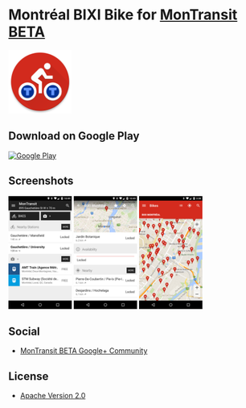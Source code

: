 # Montréal BIXI Bike for [MonTransit BETA](https://github.com/mtransitapps/mtransit-for-android)

<img width="25%" height="25%" src="https://raw.githubusercontent.com/mtransitapps/ca-montreal-bixi-bike-android/master/pub/hi-res-app-icon.png"/>

## Download on Google Play

[![Google Play](https://developer.android.com/images/brand/en_app_rgb_wo_60.png)](https://play.google.com/store/apps/details?id=org.mtransit.android.ca_montreal_bixi_bike)

## Screenshots

<img width="25%" height="25%" src="https://raw.githubusercontent.com/mtransitapps/ca-montreal-bixi-bike-android/master/pub/screenshot-phone-1.png"/>
<img width="25%" height="25%" src="https://raw.githubusercontent.com/mtransitapps/ca-montreal-bixi-bike-android/master/pub/screenshot-phone-2.png"/>
<img width="25%" height="25%" src="https://raw.githubusercontent.com/mtransitapps/ca-montreal-bixi-bike-android/master/pub/screenshot-phone-3.png"/>

## Social

* [MonTransit BETA Google+ Community](https://plus.google.com/communities/111796337224469270605)

## License

* [Apache Version 2.0](http://www.apache.org/licenses/LICENSE-2.0.html)
